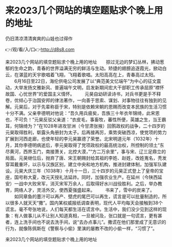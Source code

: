 # 来2023几个网站的填空题贴求个晚上用的地址
仍旧清凉清清爽爽的山娃也过得作

👉/观/看/入/口👉http://d8s8.com

来2023几个网站的填空题贴求个晚上用的地址　　掠过无边的梦幻丛林，拂动葱郁的生命之韵，青春的世界溢满无穷的鲜活与生动。矫捷的翅膀追逐霞光，掀动白云，在湛蓝的天宇歌唱着飞翔，飞翔着歌唱。太阳高高在上，青春高过太阳。
　　6月16日至22日，海伦供电公司发展了以“典范美文忆端午”为中心的征文震动，大举发扬文雅新风、普遍端午文明，启发新期间宏大干部职工传承屈原“襟怀故国、心忧世界”的爱国主义情怀。
　　元昊自幼研读诗书，对兵书更是手不释卷，优倾心于治国安邦的律法著作，一向善于思索、谋划、对事物往往有独到的见解。元昊后，对于先辈称臣于宋，特别是依赖宋朝的恩赐而改变本民族的生活习惯十分不满。父亲李德明对他说：“吾久用兵疲矣，吾族三十年衣年锦绮，此宋恩也，不可负！”元昊反驳父亲道：“衣皮毛，事畜牧，蕃性所便，英雄之生，当王霸耳，何锦绮为？”在1028年进攻甘洲（今甘肃张掖）回鹘政权的战争，二十四岁的元昊取得胜利，崭露头角册封为太子。后再接再厉，乘势突破西凉，使党项的势力扩展到河西走廊，也使年轻的李元昊赢德了荣誉。北宋明道元年（1032年）十月，其你李德明病逝后，李元昊取得了党项政权的最高统治权，所控制的领土“东尽黄河，西界玉门，南接萧关，北控大漠，”“方二万余里”，事与宋、辽三足鼎立的局面。元昊继位后，抛弃了唐、宋王朝赐封给其祖的李姓、赵姓，改姓嵬名，秃发穿耳戴重环，以示与汉族区别，建立中央和地方机构，推进封建体制，加强军队建设。元昊大庆三年（1038年）十月十一日，三十四岁的元昊正式登上了皇帝的宝座，国号称大夏，改元天授礼法延祚。同时，加强农业生产。在延州（今陕西延安）一战中大败宋军，消灭宋军万余人，后取得好水川战役胜利。之后，举办教育，网络人才，灵活外交，使西夏强盛起来。
　　书来了，雪中的炭来了。
　　如同章鱼的墨汁可以再产、壁虎的尾巴可以再生，谎言是可以批量制造的，所以很多人就天天“撒”。国内某权威报纸调查表明，现代人平均每天会接触到38个谎言。毫不夸张地说，人们每天都生活在谎言中。生活中，我们没少见到这样的现象：有人做事儿从不让别人知道真相，一旦被问及，张口就是一句谎言，更有甚者，连上洗手间也不说去洗手间，说“去办点事儿”。撒谎在他们那里成了无意识的行为，就像陈佩斯在《警察与小偷》里演的屡教不改的小偷一样，“习惯了”。

来2023几个网站的填空题贴求个晚上用的地址

